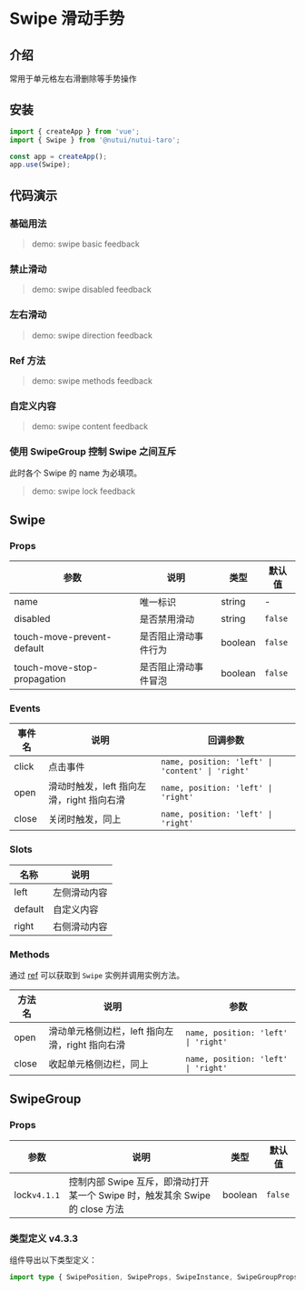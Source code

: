 # Swipe 滑动手势

## 介绍

常用于单元格左右滑删除等手势操作

## 安装

```js
import { createApp } from 'vue';
import { Swipe } from '@nutui/nutui-taro';

const app = createApp();
app.use(Swipe);
```

## 代码演示

### 基础用法

> demo: swipe basic feedback

### 禁止滑动

> demo: swipe disabled feedback

### 左右滑动

> demo: swipe direction feedback

### Ref 方法

> demo: swipe methods feedback

### 自定义内容

> demo: swipe content feedback

### 使用 SwipeGroup 控制 Swipe 之间互斥

此时各个 Swipe 的 name 为必填项。

> demo: swipe lock feedback

## Swipe

### Props

| 参数 | 说明 | 类型 | 默认值 |
| --- | --- | --- | --- |
| name | 唯一标识 | string | - |
| disabled | 是否禁用滑动 | string | `false` |
| touch-move-prevent-default | 是否阻止滑动事件行为 | boolean | `false` |
| touch-move-stop-propagation | 是否阻止滑动事件冒泡 | boolean | `false` |

### Events

| 事件名 | 说明 | 回调参数 |
| --- | --- | --- |
| click | 点击事件 | `name, position: 'left' \| 'content' \| 'right'` |
| open | 滑动时触发，left 指向左滑，right 指向右滑 | `name, position: 'left' \| 'right'` |
| close | 关闭时触发，同上 | `name, position: 'left' \| 'right'` |

### Slots

| 名称 | 说明 |
| --- | --- |
| left | 左侧滑动内容 |
| default | 自定义内容 |
| right | 右侧滑动内容 |

### Methods

通过 [ref](https://vuejs.org/guide/essentials/template-refs.html) 可以获取到 `Swipe` 实例并调用实例方法。

| 方法名 | 说明 | 参数 |
| --- | --- | --- |
| open | 滑动单元格侧边栏，left 指向左滑，right 指向右滑 | `name, position: 'left' \| 'right'` |
| close | 收起单元格侧边栏，同上 | `name, position: 'left' \| 'right'` |

## SwipeGroup

### Props

| 参数 | 说明 | 类型 | 默认值 |
| --- | --- | --- | --- |
| lock`v4.1.1` | 控制内部 Swipe 互斥，即滑动打开某一个 Swipe 时，触发其余 Swipe 的 close 方法 | boolean | `false` |

### 类型定义 v4.3.3

组件导出以下类型定义：

```ts
import type { SwipePosition, SwipeProps, SwipeInstance, SwipeGroupProps, SwipeGroupInstance } from '@nutui/nutui-taro';
```

